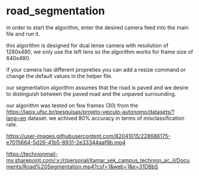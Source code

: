 # road_segmentation

in order to start the algorithm, enter the desired camera feed into the main file and run it.

this algorithm is designed for dual lense camera with resolution of 1280x480, we only use the left lens so the algorithm works for frame size of 640x480.

if your camera has different propreties you can add a resize command or change the default values in the helper file.

our segmentation algorithm assumes that the road is paved and we desire to distinguish between the paved road and the unpaved surrounding.

our algorithm was tested on few frames (30) from the https://lapix.ufsc.br/pesquisas/projeto-veiculo-autonomo/datasets/?lang=en dataset.
we achived 80% accuracy in terms of misclassification rate.




https://user-images.githubusercontent.com/82041015/228686175-e7015664-5d26-41b5-8931-2e33344aaf9b.mp4



https://technionmail-my.sharepoint.com/:v:/r/personal/itamar_yek_campus_technion_ac_il/Documents/Road%20Segmentation.mp4?csf=1&web=1&e=31DBbS
